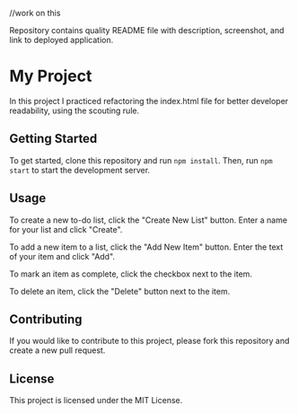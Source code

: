 
//work on this


Repository contains quality README file with description, screenshot, and link to deployed application.


# My Project

In this project I practiced refactoring the index.html file for better developer readability, using the scouting rule.

## Getting Started

To get started, clone this repository and run `npm install`. Then, run `npm start` to start the development server.

## Usage

To create a new to-do list, click the "Create New List" button. Enter a name for your list and click "Create".

To add a new item to a list, click the "Add New Item" button. Enter the text of your item and click "Add".

To mark an item as complete, click the checkbox next to the item.

To delete an item, click the "Delete" button next to the item.

## Contributing

If you would like to contribute to this project, please fork this repository and create a new pull request.

## License

This project is licensed under the MIT License.
